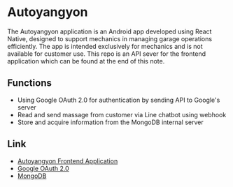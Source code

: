 # Autoyangyon

The Autoyangyon application is an Android app developed using React Native, designed to support mechanics in managing garage operations efficiently. The app is intended exclusively for mechanics and is not available for customer use.
This repo is an API sever for the frontend application which can be found at the end of this note. 

## Functions

- Using Google OAuth 2.0 for authentication by sending API to Google's server
- Read and send massage from customer via Line chatbot using webhook
- Store and acquire information from the MongoDB internal server

## Link

- [Autoyangyon Frontend Application](https://github.com/JL-EFR/Autoyangyon-front)
- [Google OAuth 2.0](https://developers.google.com/identity/protocols/oauth2)
- [MongoDB](https://www.mongodb.com/)
